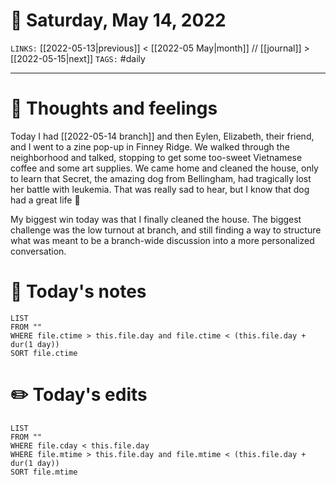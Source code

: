 # 📅 Saturday, May 14, 2022
`LINKS:` [[2022-05-13|previous]] < [[2022-05 May|month]] // [[journal]] > [[2022-05-15|next]] 
`TAGS:` #daily

---
# 💭 Thoughts and feelings
Today I had [[2022-05-14 branch]] and then Eylen, Elizabeth, their friend, and I went to a zine pop-up in Finney Ridge. We walked through the neighborhood and talked, stopping to get some too-sweet Vietnamese coffee and some art supplies. We came home and cleaned the house, only to learn that Secret, the amazing dog from Bellingham, had tragically lost her battle with leukemia. That was really sad to hear, but I know that dog had a great life 🥲

My biggest win today was that I finally cleaned the house. The biggest challenge was the low turnout at branch, and still finding a way to structure what was meant to be a branch-wide discussion into a more personalized conversation. 

# 📝 Today's notes
```dataview
LIST 
FROM ""
WHERE file.ctime > this.file.day and file.ctime < (this.file.day + dur(1 day))
SORT file.ctime
```
# ✏️ Today's edits
```dataview
LIST
FROM ""
WHERE file.cday < this.file.day
WHERE file.mtime > this.file.day and file.mtime < (this.file.day + dur(1 day))
SORT file.mtime
```